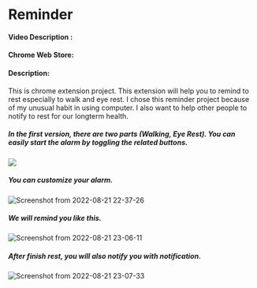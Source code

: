 # Reminder

#### Video Description : 

#### Chrome Web Store: 

#### Description:

This is chrome extension project. This extension will help you to remind to rest especially to walk and eye rest. I chose this reminder project because of my unusual habit in using computer. I also want to help other people to notify to rest for our longterm health. 





##### In the first version, there are two parts (Walking, Eye Rest). You can easily start the alarm by toggling the related buttons.



<img src="https://s2.loli.net/2022/08/22/1ZDWKCdUrj8nX9s.png"  />





##### You can customize your alarm.  

![Screenshot from 2022-08-21 22-37-26](https://s2.loli.net/2022/08/22/dSgu2Ri8m3Gt7rB.png)







##### We will remind you like this.

![Screenshot from 2022-08-21 23-06-11](https://s2.loli.net/2022/08/22/zFGSTMBqlNbCpoY.png)







##### After finish rest, you will also notify you with notification.

![Screenshot from 2022-08-21 23-07-33](https://s2.loli.net/2022/08/22/uZahCMscnpKOVbY.png)